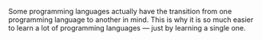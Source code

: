 Some programming languages actually have the transition from one 
programming language to another in mind. This is why it is so much 
easier to learn a lot of programming languages — just by learning a 
single one.
